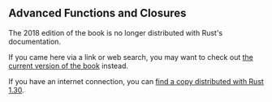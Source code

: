 ## Advanced Functions and Closures

The 2018 edition of the book is no longer distributed with Rust's documentation.

If you came here via a link or web search, you may want to check out [the current version of the book](../ch19-05-advanced-functions-and-closures.html) instead.

If you have an internet connection, you can [find a copy distributed with Rust 1.30](https://doc.rust-lang.org/1.30.0/book/2018-edition/ch19-05-advanced-functions-and-closures.html).